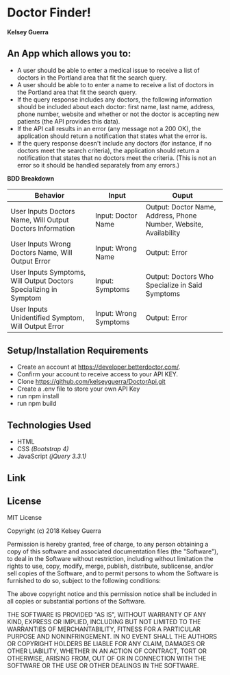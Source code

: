 # **Doctor Finder!**

#### Kelsey Guerra

## An App which allows you to:
* A user should be able to enter a medical issue to receive a list of doctors in the Portland area that fit the search query.
* A user should be able to to enter a name to receive a list of doctors in the Portland area that fit the search query.
* If the query response includes any doctors, the following information should be included about each doctor: first name, last name, address, phone number, website and whether or not the doctor is accepting new patients (the API provides this data).
* If the API call results in an error (any message not a 200 OK), the application should return a notification that states what the error is.
* If the query response doesn't include any doctors (for instance, if no doctors meet the search criteria), the application should return a notification that states that no doctors meet the criteria. (This is not an error so it should be handled separately from any errors.)



**BDD Breakdown**

Behavior | Input | Ouput
------------ | ------------- | -------------
User Inputs Doctors Name, Will Output Doctors Information| Input: Doctor Name | Output: Doctor Name, Address, Phone Number, Website, Availability
User Inputs Wrong Doctors Name, Will Output Error | Input: Wrong Name | Output: Error
User Inputs Symptoms, Will Output Doctors Specializing in Symptom | Input: Symptoms | Output: Doctors Who Specialize in Said Symptoms
User Inputs Unidentified Symptom, Will Output Error |Input: Wrong Symptoms | Output: Error

## Setup/Installation Requirements

* Create an account at https://developer.betterdoctor.com/.
* Confirm your account to receive access to your API KEY.
* Clone https://github.com/kelseyguerra/DoctorApi.git
* Create a .env file to store your own API Key
* run npm install
* run npm build

## Technologies Used

* HTML
* CSS _(Bootstrap 4)_
* JavaScript _(jQuery 3.3.1)_

## Link



## License

MIT License

Copyright (c) 2018 Kelsey Guerra

Permission is hereby granted, free of charge, to any person obtaining a copy
of this software and associated documentation files (the "Software"), to deal
in the Software without restriction, including without limitation the rights
to use, copy, modify, merge, publish, distribute, sublicense, and/or sell
copies of the Software, and to permit persons to whom the Software is
furnished to do so, subject to the following conditions:

The above copyright notice and this permission notice shall be included in all
copies or substantial portions of the Software.

THE SOFTWARE IS PROVIDED "AS IS", WITHOUT WARRANTY OF ANY KIND, EXPRESS OR
IMPLIED, INCLUDING BUT NOT LIMITED TO THE WARRANTIES OF MERCHANTABILITY,
FITNESS FOR A PARTICULAR PURPOSE AND NONINFRINGEMENT. IN NO EVENT SHALL THE
AUTHORS OR COPYRIGHT HOLDERS BE LIABLE FOR ANY CLAIM, DAMAGES OR OTHER
LIABILITY, WHETHER IN AN ACTION OF CONTRACT, TORT OR OTHERWISE, ARISING FROM,
OUT OF OR IN CONNECTION WITH THE SOFTWARE OR THE USE OR OTHER DEALINGS IN THE
SOFTWARE.
